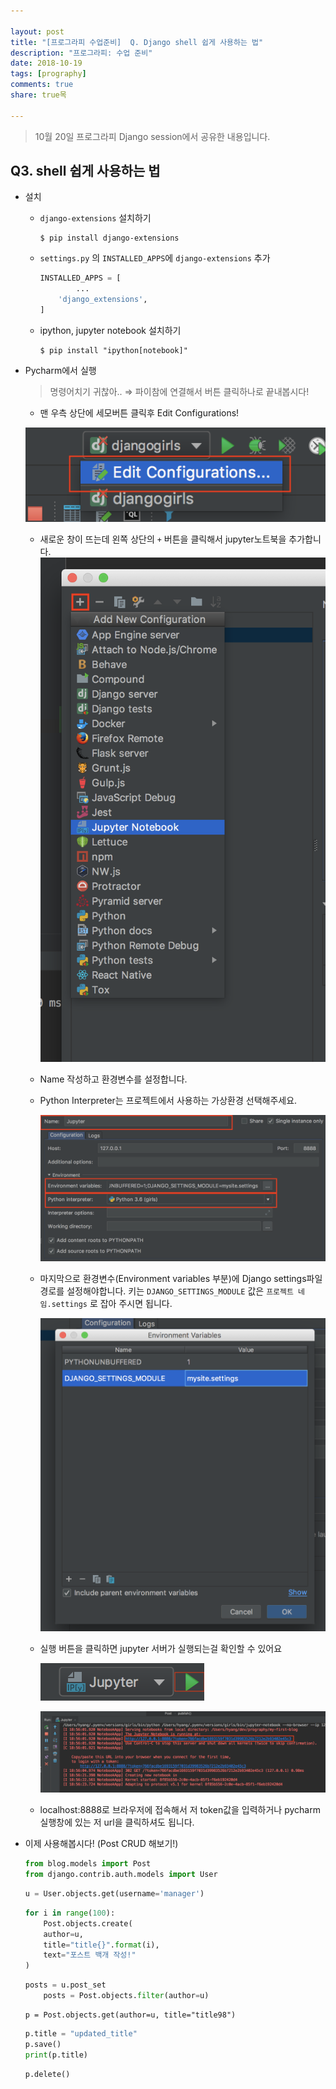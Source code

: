 ```yaml
---

layout: post
title: "[프로그라피 수업준비]  Q. Django shell 쉽게 사용하는 법"
description: "프로그라피: 수업 준비"
date: 2018-10-19
tags: [prography]
comments: true
share: true목

---
```




> 10월 20일 프로그라피 Django session에서 공유한 내용입니다.

## Q3. shell 쉽게 사용하는 법

- 설치 

  - `django-extensions`  설치하기

    ```shell
    $ pip install django-extensions
    ```

  - `settings.py` 의 `INSTALLED_APPS`에 `django-extensions` 추가

    ```python
    INSTALLED_APPS = [
    		...    
        'django_extensions',
    ]
    ```

  - ipython, jupyter notebook 설치하기

    ```shell
    $ pip install "ipython[notebook]"
    ```

* Pycharm에서 실행 

  > 명령어치기 귀찮아.. ⇒ 파이참에 연결해서 버튼 클릭하나로 끝내봅시다!

  * 맨 우측 상단에 세모버튼 클릭후 Edit Configurations!

  ![jup1](/assets/images/post_images/2018-10-22-djagno-session/jup1.png)
  * 새로운 창이 뜨는데 왼쪽 상단의 `+` 버튼을 클릭해서 jupyter노트북을 추가합니다.![jup2](/assets/images/post_images/2018-10-22-djagno-session/jup2.png)

  * Name 작성하고 환경변수를 설정합니다.

  * Python Interpreter는 프로젝트에서 사용하는 가상환경 선택해주세요.

    ![jup3](../images/post_images/2018-10-22-djagno-session/jup3.png)

  * 마지막으로 환경변수(Environment variables 부분)에 Django settings파일 경로를 설정해야합니다. 키는 `DJANGO_SETTINGS_MODULE` 값은 `프로젝트 네임.settings` 로 잡아 주시면 됩니다.

    ![jup4](/assets/images/post_images/2018-10-22-djagno-session/jup4.png)

  * 실행 버튼을 클릭하면 jupyter 서버가 실행되는걸 확인할 수 있어요

    ![jup5](../images/post_images/2018-10-22-djagno-session/jup5.png)

    ![jup6](../images/post_images/2018-10-22-djagno-session/jup6.png)

  * localhost:8888로 브라우저에 접속해서 저 token값을 입력하거나 pycharm실행창에 있는 저 url을 클릭하셔도 됩니다.

* 이제 사용해봅시다! (Post CRUD 해보기!)

  ```python
  from blog.models import Post
  from django.contrib.auth.models import User
  ```

  ```python
  u = User.objects.get(username='manager')
  ```

  ```python
  for i in range(100):
      Post.objects.create(
      author=u,
      title="title{}".format(i),
      text="포스트 백개 작성!"
  )
  ```

  ```python
  posts = u.post_set
      posts = Post.objects.filter(author=u)
  ```

  ```
  p = Post.objects.get(author=u, title="title98")
  ```

  ```python
  p.title = "updated_title"
  p.save()
  print(p.title)
  ```

  ```python
  p.delete()
  ```


